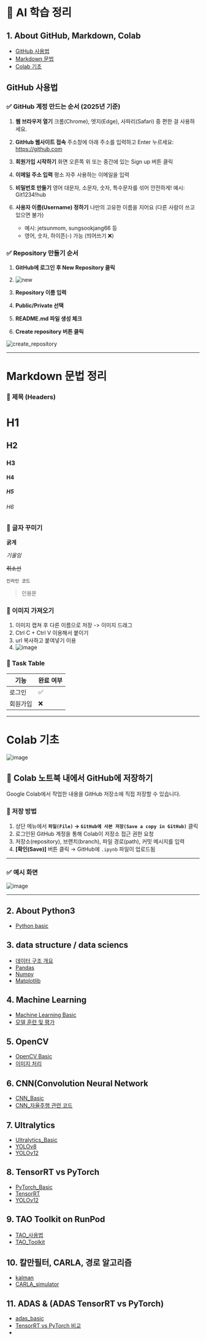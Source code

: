 # 📘 AI 학습 정리

## 1. About GitHub, Markdown, Colab
- [GitHub 사용법](#github-사용법)
- [Markdown 문법](#markdown-문법-정리)  
- [Colab 기초](#colab-기초)

## GitHub 사용법

### ✅ GitHub 계정 만드는 순서 (2025년 기준)

1. **웹 브라우저 열기**
   크롬(Chrome), 엣지(Edge), 사파리(Safari) 중 편한 걸 사용하세요.

2. **GitHub 웹사이트 접속**
   주소창에 아래 주소를 입력하고 Enter 누르세요: https://github.com

3. **회원가입 시작하기**
   화면 오른쪽 위 또는 중간에 있는 Sign up 버튼 클릭

4. **이메일 주소 입력**
   평소 자주 사용하는 이메일을 입력

5. **비밀번호 만들기**
   영어 대문자, 소문자, 숫자, 특수문자를 섞어 안전하게!
   예시: Git1234!hub

6. **사용자 이름(Username) 정하기**
   나만의 고유한 이름을 지어요 (다른 사람이 쓰고 있으면 불가)
   - 예시: jetsunmom, sungsookjang66 등
   - 영어, 숫자, 하이픈(-) 가능 (띄어쓰기 ❌)

### ✅ Repository 만들기 순서

1. **GitHub에 로그인 후 New Repository 클릭**
2. ![new](https://github.com/user-attachments/assets/3481a680-f677-403b-be8c-1fe59d5aa7cb)

3. **Repository 이름 입력**
4. **Public/Private 선택**
5. **README.md 파일 생성 체크**
6. **Create repository 버튼 클릭**
   
![create_repository](https://github.com/user-attachments/assets/8c2eb16b-8dfc-465a-88cd-d35770d12df0)

___


# Markdown 문법 정리
 
### 📌 제목 (Headers)

# H1  
## H2  
### H3  
#### H4  
##### H5  
###### H6

### 📌 글자 꾸미기

**굵게**   

*기울임*    

~~취소선~~  

`인라인 코드`  

> 인용문

### 📌 이미지 가져오기
1. 이미지 캡쳐 후 다른 이름으로 저장 -> 이미지 드래그
2. Ctrl C + Ctrl V 이용해서 붙이기
3. url 복사하고 붙여넣기 이용
4. ![image](https://github.com/user-attachments/assets/0ccccaff-a940-4b5f-b55a-95c8e436e8ea)



### 📌 Task Table
| 기능 | 완료 여부 |
|------|------------|
| 로그인 | ✅ |
| 회원가입 | ❌ |












___


# Colab 기초
![image](https://github.com/user-attachments/assets/7bfdb17b-9994-43e7-8e00-d3d4c07b5fb1)

## 📌 Colab 노트북 내에서 GitHub에 저장하기

Google Colab에서 작업한 내용을 GitHub 저장소에 직접 저장할 수 있습니다.

### 🔄 저장 방법

1. 상단 메뉴에서 **`파일(File)` → `GitHub에 사본 저장(Save a copy in GitHub)`** 클릭  
2. 로그인된 GitHub 계정을 통해 Colab이 저장소 접근 권한 요청  
3. 저장소(repository), 브랜치(branch), 파일 경로(path), 커밋 메시지를 입력  
4. **[확인(Save)]** 버튼 클릭 → GitHub에 `.ipynb` 파일이 업로드됨

---

### ✅ 예시 화면
![image](https://github.com/user-attachments/assets/71aa4189-e76c-4f14-898b-f08b866f2441)

___

## 2. About Python3
- [Python basic](./docs/python3.md)

## 3.  data structure / data sciencs

- [데이터 구조 개요](./data_structures.md)
- [Pandas](./pandas.md)
- [Numpy](./numpy.md)
- [Matplotlib](./Matplotlib.md)

## 4. Machine Learning

- [Machine Learning Basic](./ml_basic.md)
- [모델 훈련 및 평가](./ml_test.md)

## 5. OpenCV

- [OpenCV Basic](./OpenCV_basic.md)
- [이미지 처리](./image_test.md)

  
## 6. CNN(Convolution Neural Network
- [CNN_Basic](./CNN_basic.md)
- [CNN_자율주행 관련 코드](./cnn_test.md)

## 7. Ultralytics
- [Ultralytics_Basic](./Ultralytics_basic.md)
- [YOLOv8](./YOLOv8_test.md)
- [YOLOv12](./YOLOv12_test.md)
  
## 8. TensorRT vs PyTorch 
- [PyTorch_Basic](./PyTorch_basic.md)
- [TensorRT](./TensorRT_test.md)
- [YOLOv12](./YOLOv12_test.md)

## 9. TAO Toolkit on RunPod
- [TAO_사용법](.TAO_install.md)
- [TAO_Toolkit](.TAO_Toolkit.md)

## 10. 칼만필터, CARLA, 경로 알고리즘
- [kalman](.kalman.md)
- [CARLA_simulator](.CARLA.md)

## 11. ADAS & (ADAS TensorRT vs PyTorch)
- [adas_basic](.adas_basic.md)
- [TensorRT vs PyTorch 비교](.vs.md)
- 


  





